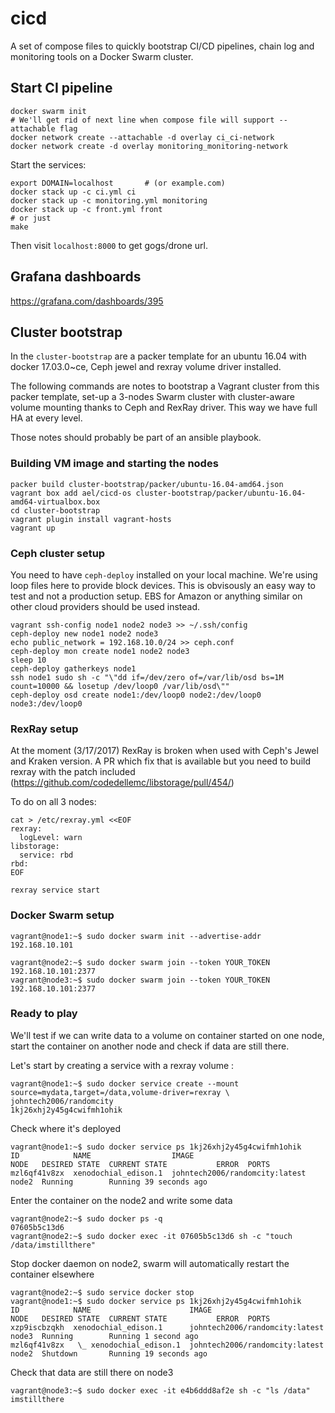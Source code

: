 # cicd
A set of compose files to quickly bootstrap CI/CD pipelines, chain log and monitoring tools on a Docker Swarm cluster.

## Start CI pipeline

```
docker swarm init
# We'll get rid of next line when compose file will support --attachable flag
docker network create --attachable -d overlay ci_ci-network
docker network create -d overlay monitoring_monitoring-network
```

Start the services:
```
export DOMAIN=localhost       # (or example.com)
docker stack up -c ci.yml ci
docker stack up -c monitoring.yml monitoring
docker stack up -c front.yml front
# or just 
make
```

Then visit `localhost:8000` to get gogs/drone url.

## Grafana dashboards
https://grafana.com/dashboards/395

## Cluster bootstrap
In the `cluster-bootstrap` are a packer template for an ubuntu 16.04 with docker 17.03.0~ce, Ceph jewel and rexray volume driver installed.

The following commands are notes to bootstrap a Vagrant cluster from this packer template, set-up a 3-nodes Swarm cluster with cluster-aware volume mounting thanks to Ceph and RexRay driver. This way we have full HA at every level.

Those notes should probably be part of an ansible playbook.

### Building VM image and starting the nodes
```
packer build cluster-bootstrap/packer/ubuntu-16.04-amd64.json
vagrant box add ael/cicd-os cluster-bootstrap/packer/ubuntu-16.04-amd64-virtualbox.box
cd cluster-bootstrap
vagrant plugin install vagrant-hosts
vagrant up
```

### Ceph cluster setup
You need to have `ceph-deploy` installed on your local machine.
We're using loop files here to provide block devices. This is obvisously an easy way to test and not a production setup.
EBS for Amazon or anything similar on other cloud providers should be used instead.

```
vagrant ssh-config node1 node2 node3 >> ~/.ssh/config
ceph-deploy new node1 node2 node3
echo public_network = 192.168.10.0/24 >> ceph.conf
ceph-deploy mon create node1 node2 node3
sleep 10
ceph-deploy gatherkeys node1
ssh node1 sudo sh -c "\"dd if=/dev/zero of=/var/lib/osd bs=1M count=10000 && losetup /dev/loop0 /var/lib/osd\""
ceph-deploy osd create node1:/dev/loop0 node2:/dev/loop0 node3:/dev/loop0
```

### RexRay setup
At the moment (3/17/2017) RexRay is broken when used with Ceph's Jewel and Kraken version.
A PR which fix that is available but you need to build rexray with the patch included (https://github.com/codedellemc/libstorage/pull/454/)

To do on all 3 nodes:
```
cat > /etc/rexray.yml <<EOF
rexray:
  logLevel: warn
libstorage:
  service: rbd
rbd:
EOF

rexray service start
```

### Docker Swarm setup
```
vagrant@node1:~$ sudo docker swarm init --advertise-addr 192.168.10.101

vagrant@node2:~$ sudo docker swarm join --token YOUR_TOKEN 192.168.10.101:2377
vagrant@node3:~$ sudo docker swarm join --token YOUR_TOKEN 192.168.10.101:2377
```

### Ready to play

We'll test if we can write data to a volume on container started on one node, start the container on another node and check if data are still there.

Let's start by creating a service with a rexray volume :
```
vagrant@node1:~$ sudo docker service create --mount source=mydata,target=/data,volume-driver=rexray \
johntech2006/randomcity
1kj26xhj2y45g4cwifmh1ohik
```

Check where it's deployed
```
vagrant@node1:~$ sudo docker service ps 1kj26xhj2y45g4cwifmh1ohik
ID            NAME                  IMAGE                           NODE   DESIRED STATE  CURRENT STATE           ERROR  PORTS
mzl6qf41v8zx  xenodochial_edison.1  johntech2006/randomcity:latest  node2  Running        Running 39 seconds ago
```

Enter the container on the node2 and write some data
```
vagrant@node2:~$ sudo docker ps -q
07605b5c13d6
vagrant@node2:~$ sudo docker exec -it 07605b5c13d6 sh -c "touch /data/imstillthere"
```

Stop docker daemon on node2, swarm will automatically restart the container elsewhere
```
vagrant@node2:~$ sudo service docker stop
vagrant@node1:~$ sudo docker service ps 1kj26xhj2y45g4cwifmh1ohik
ID            NAME                      IMAGE                           NODE   DESIRED STATE  CURRENT STATE           ERROR  PORTS
xzp9iscbzqkh  xenodochial_edison.1      johntech2006/randomcity:latest  node3  Running        Running 1 second ago
mzl6qf41v8zx   \_ xenodochial_edison.1  johntech2006/randomcity:latest  node2  Shutdown       Running 19 seconds ago
```

Check that data are still there on node3
```
vagrant@node3:~$ sudo docker exec -it e4b6ddd8af2e sh -c "ls /data"
imstillthere
```
